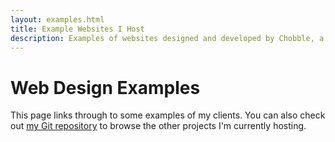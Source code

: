 ```yaml
---
layout: examples.html
title: Example Websites I Host
description: Examples of websites designed and developed by Chobble, a Prestwich web agency
---
```


# Web Design Examples

This page links through to some examples of my clients. You can also check out [my Git repository](https://git.chobble.com/hosted-by-chobble/) to browse the other projects I'm currently hosting.
